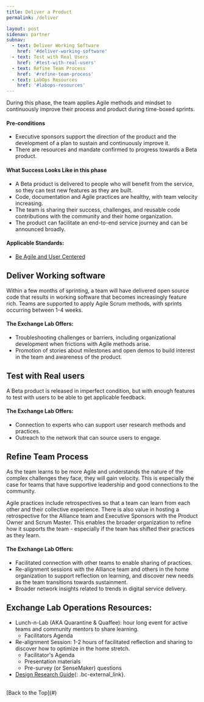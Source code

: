 ```yaml
---
title: Deliver a Product
permalink: /deliver

layout: post
sidenav: partner
subnav:
  - text: Deliver Working Software
    href: '#deliver-working-software'
  - text: Test with Real Users
    href: '#test-with-real-users'
  - text: Refine Team Process
    href: '#refine-team-process'
  - text: LabOps Resources
    href: '#labops-resources'
---
```

During this phase, the team applies Agile methods and mindset to continuously improve their process and product during time-boxed sprints.

#### Pre-conditions
- Executive sponsors support the direction of the product and the development of a plan to sustain and continuously improve it.
- There are resources and mandate confirmed to progress towards a Beta product.

#### What Success Looks Like in this phase
- A Beta product is delivered to people who will benefit from the service, so they can test new features as they are built.
- Code, documentation and Agile practices are healthy, with team velocity increasing.
- The team is sharing their success, challenges, and reusable code contributions with the community and their home organization.
- The product can facilitate an end-to-end service journey and can be announced broadly.

#### Applicable Standards:
- [Be Agile and User Centered](https://github.com/bcgov/exchangelabops/reference/standard.md#agile)

## Deliver Working software
Within a few months of sprinting, a team will have delivered open source code that results in working software that becomes increasingly feature rich. Teams are supported to apply Agile Scrum methods, with sprints occurring between 1-4 weeks.

#### The Exchange Lab Offers:
- Troubleshooting challenges or barriers, including organizational development when frictions with Agile methods arise.
- Promotion of stories about milestones and open demos to build interest in the team and awareness of the product.

## Test with Real users
A Beta product is released in imperfect condition, but with enough features to test with users to be able to get applicable feedback.

#### The Exchange Lab Offers:
- Connection to experts who can support user research methods and practices.
- Outreach to the network that can source users to engage.

## Refine Team Process

As the team learns to be more Agile and understands the nature of the complex challenges they face, they will gain velocity. This is especially the case for teams that have supportive leadership and good connections to the community.

Agile practices include retrospectives so that a team can learn from each other and their collective experience. There is also value in hosting a retrospective for the Alliance team and Executive Sponsors with the Product Owner and Scrum Master. This enables the broader organization to refine how it supports the team - especially if the team has shifted their practices as they learn.

#### The Exchange Lab Offers:
- Facilitated connection with other teams to enable sharing of practices.
- Re-alignment sessions with the Alliance team and others in the home organization to support reflection on learning, and discover new needs as the team transitions towards sustainment.
- Broader network insights related to trends in digital service delivery.

## Exchange Lab Operations Resources:
- Lunch-n-Lab (AKA Quarantine & Quaffee): hour long event for active teams and community mentors to share learning.
  - Facilitators Agenda
- Re-alignment Session: 1-2 hours of facilitated reflection and sharing to discover how to optimize in the home stretch.
  - Facilitator's Agenda
  - Presentation materials
  - Pre-survey (or SenseMaker) questions
- [Design Research Guide](https://www2.gov.bc.ca/gov/content/governments/services-for-government/service-experience-digital-delivery/service-design/methods-and-tools/user-research){: .bc-external_link}.


<br/>
[Back to the Top](#)
